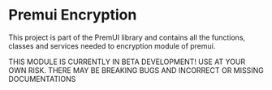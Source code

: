 # Premui Encryption

This project is part of the PremUI library and contains all the functions, classes and services needed to encryption module of premui. 

THIS MODULE IS CURRENTLY IN BETA DEVELOPMENT! USE AT YOUR OWN RISK. THERE MAY BE BREAKING BUGS AND INCORRECT OR MISSING DOCUMENTATIONS
